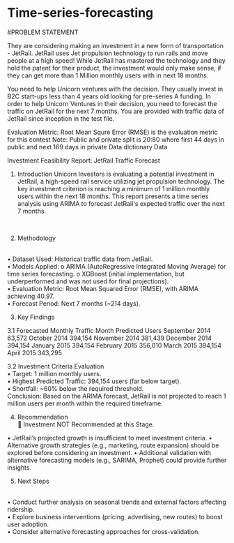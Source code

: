 # Time-series-forecasting

#PROBLEM STATEMENT


They are considering making an investment in a new form of transportation - JetRail. JetRail uses Jet propulsion technology to run rails and move people at a high speed! While JetRail has mastered the technology and they hold the patent for their product, the investment would only make sense, if they can get more than 1 Million monthly users with in next 18 months.
 
You need to help Unicorn ventures with the decision. They usually invest in B2C start-ups less than 4 years old looking for pre-series A funding. In order to help Unicorn Ventures in their decision, you need to forecast the traffic on JetRail for the next 7 months. You are provided with traffic data of JetRail since inception in the test file.


Evaluation Metric:
Root Mean Squre Error (RMSE) is the evaluation metric for this contest
Note: Public and private split is 20:80 where first 44 days in public and next 169 days in private
Data dictionary
Data


Investment Feasibility Report: JetRail Traffic Forecast
<br>

1. Introduction
Unicorn Investors is evaluating a potential investment in JetRail, a high-speed rail service utilizing jet propulsion technology. The key investment criterion is reaching a minimum of 1 million monthly users within the next 18 months. This report presents a time series analysis using ARIMA to forecast JetRail's expected traffic over the next 7 months.
<br>

2. Methodology
<br>
•	Dataset Used: Historical traffic data from JetRail.
<br>
•	Models Applied: 
o	ARIMA (AutoRegressive Integrated Moving Average) for time series forecasting.
o	XGBoost (initial implementation, but underperformed and was not used for final projections).
<br>
•	Evaluation Metric: Root Mean Squared Error (RMSE), with ARIMA achieving 40.97.
<br>
•	Forecast Period: Next 7 months (~214 days).
<br>

3. Key Findings
   
3.1 Forecasted Monthly Traffic
Month	Predicted Users
September 2014	63,572
October 2014	394,154
November 2014	381,439
December 2014	394,154
January 2015	394,154
February 2015	356,010
March 2015	394,154
April 2015	343,295

3.2 Investment Criteria Evaluation
<br>
•	Target: 1 million monthly users.
<br>
•	Highest Predicted Traffic: 394,154 users (far below target).
<br>
•	Shortfall: ~60% below the required threshold.
<br>
Conclusion: Based on the ARIMA forecast, JetRail is not projected to reach 1 million users per month within the required timeframe.
<br>

4. Recommendation
   <br>
🚫 Investment NOT Recommended at this Stage.

•	JetRail’s projected growth is insufficient to meet investment criteria.
•	Alternative growth strategies (e.g., marketing, route expansion) should be explored before considering an investment.
•	Additional validation with alternative forecasting models (e.g., SARIMA, Prophet) could provide further insights.
<br>

5. Next Steps
<br>
•	Conduct further analysis on seasonal trends and external factors affecting ridership.
<br>
•	Explore business interventions (pricing, advertising, new routes) to boost user adoption.
<br>
•	Consider alternative forecasting approaches for cross-validation.



